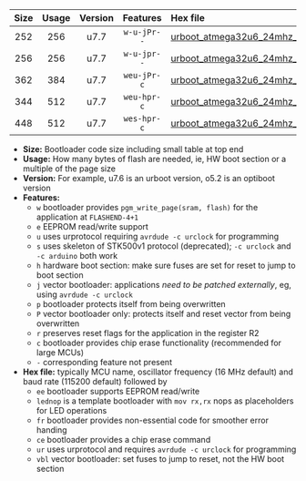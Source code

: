 |Size|Usage|Version|Features|Hex file|
|:-:|:-:|:-:|:-:|:--|
|252|256|u7.7|`w-u-jPr--`|[urboot_atmega32u6_24mhz_57600bps_lednop_ur_vbl.hex](https://raw.githubusercontent.com/stefanrueger/urboot.hex/main/mcus/atmega32u6/fcpu_24mhz/57600_bps/urboot_atmega32u6_24mhz_57600bps_lednop_ur_vbl.hex)|
|256|256|u7.7|`w-u-jpr--`|[urboot_atmega32u6_24mhz_57600bps_lednop_fr_ur_vbl.hex](https://raw.githubusercontent.com/stefanrueger/urboot.hex/main/mcus/atmega32u6/fcpu_24mhz/57600_bps/urboot_atmega32u6_24mhz_57600bps_lednop_fr_ur_vbl.hex)|
|362|384|u7.7|`weu-jPr-c`|[urboot_atmega32u6_24mhz_57600bps_ee_lednop_fr_ce_ur_vbl.hex](https://raw.githubusercontent.com/stefanrueger/urboot.hex/main/mcus/atmega32u6/fcpu_24mhz/57600_bps/urboot_atmega32u6_24mhz_57600bps_ee_lednop_fr_ce_ur_vbl.hex)|
|344|512|u7.7|`weu-hpr-c`|[urboot_atmega32u6_24mhz_57600bps_ee_lednop_fr_ce_ur.hex](https://raw.githubusercontent.com/stefanrueger/urboot.hex/main/mcus/atmega32u6/fcpu_24mhz/57600_bps/urboot_atmega32u6_24mhz_57600bps_ee_lednop_fr_ce_ur.hex)|
|448|512|u7.7|`wes-hpr-c`|[urboot_atmega32u6_24mhz_57600bps_ee_lednop_fr_ce.hex](https://raw.githubusercontent.com/stefanrueger/urboot.hex/main/mcus/atmega32u6/fcpu_24mhz/57600_bps/urboot_atmega32u6_24mhz_57600bps_ee_lednop_fr_ce.hex)|

- **Size:** Bootloader code size including small table at top end
- **Usage:** How many bytes of flash are needed, ie, HW boot section or a multiple of the page size
- **Version:** For example, u7.6 is an urboot version, o5.2 is an optiboot version
- **Features:**
  + `w` bootloader provides `pgm_write_page(sram, flash)` for the application at `FLASHEND-4+1`
  + `e` EEPROM read/write support
  + `u` uses urprotocol requiring `avrdude -c urclock` for programming
  + `s` uses skeleton of STK500v1 protocol (deprecated); `-c urclock` and `-c arduino` both work
  + `h` hardware boot section: make sure fuses are set for reset to jump to boot section
  + `j` vector bootloader: applications *need to be patched externally*, eg, using `avrdude -c urclock`
  + `p` bootloader protects itself from being overwritten
  + `P` vector bootloader only: protects itself and reset vector from being overwritten
  + `r` preserves reset flags for the application in the register R2
  + `c` bootloader provides chip erase functionality (recommended for large MCUs)
  + `-` corresponding feature not present
- **Hex file:** typically MCU name, oscillator frequency (16 MHz default) and baud rate (115200 default) followed by
  + `ee` bootloader supports EEPROM read/write
  + `lednop` is a template bootloader with `mov rx,rx` nops as placeholders for LED operations
  + `fr` bootloader provides non-essential code for smoother error handing
  + `ce` bootloader provides a chip erase command
  + `ur` uses urprotocol and requires `avrdude -c urclock` for programming
  + `vbl` vector bootloader: set fuses to jump to reset, not the HW boot section

